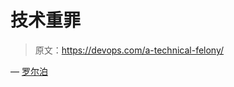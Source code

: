 # 技术重罪

> 原文：<https://devops.com/a-technical-felony/>

— [罗尔泊](https://devops.com/author/breselman/)